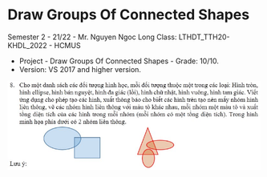 # Draw Groups Of Connected Shapes

Semester 2 - 21/22 - Mr. Nguyen Ngoc Long 
 Class: LTHDT_TTH20-KHDL_2022 - HCMUS

- Project - Draw Groups Of Connected Shapes - Grade: 10/10.
- Version: VS 2017 and higher version.

![](demo/images/d1.jpg)



